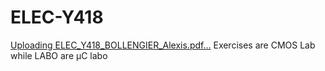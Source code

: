# ELEC-Y418
[Uploading ELEC_Y418_BOLLENGIER_Alexis.pdf…]()
Exercises are CMOS Lab while LABO are µC labo
